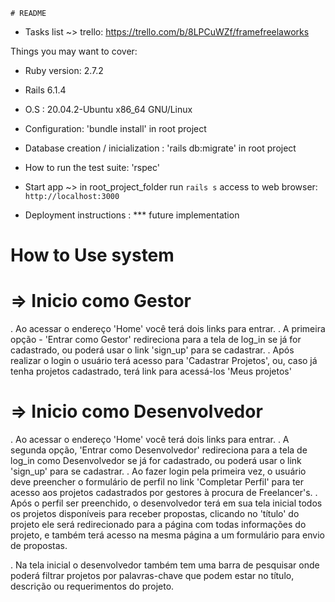     # README

* Tasks list ~> trello: https://trello.com/b/8LPCuWZf/framefreelaworks

Things you may want to cover:

* Ruby version: 2.7.2

* Rails 6.1.4

* O.S : 20.04.2-Ubuntu x86_64 GNU/Linux

* Configuration: 'bundle install' in root project

* Database creation / inicialization : 'rails db:migrate' in root project

* How to run the test suite: 'rspec'

* Start app ~> in root_project_folder run `rails s` 
    access to web browser: `http://localhost:3000`

* Deployment instructions : *** future implementation


# How to Use system

# => Inicio como Gestor

.  Ao acessar o endereço 'Home' você terá dois links para entrar.
.  A primeira opção - 'Entrar como Gestor' redireciona para a tela de log_in se já for cadastrado,
     ou poderá usar o link 'sign_up' para se cadastrar.
.  Após realizar o login o usuário terá acesso para 'Cadastrar Projetos', ou, caso já tenha
    projetos cadastrado, terá link para acessá-los 'Meus projetos'


# => Inicio como Desenvolvedor

.  Ao acessar o endereço 'Home' você terá dois links para entrar.
.  A segunda opção, 'Entrar como Desenvolvedor' redireciona para a tela de log_in como Desenvolvedor
    se já for cadastrado, ou poderá usar o link 'sign_up' para se cadastrar.
.  Ao fazer login pela primeira vez, o usuário deve preencher o formulário de perfil no link 
    'Completar Perfil' para ter acesso aos projetos cadastrados por gestores à procura de Freelancer's.
.  Após o perfil ser preenchido, o desenvolvedor terá em sua tela inicial todos os projetos disponíveis
    para receber propostas, clicando no 'título' do projeto ele será redirecionado para a página
    com todas informações do projeto, e também terá acesso na mesma página a um formulário para 
    envio de propostas.

.  Na tela inicial o desenvolvedor também tem uma barra de pesquisar onde poderá filtrar projetos por
    palavras-chave que podem estar no título, descrição ou requerimentos do projeto.

